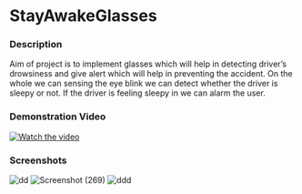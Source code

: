 # StayAwakeGlasses

### Description
Aim of project is to implement glasses which will  help in detecting driver’s drowsiness and give alert which will help in  preventing the accident.
On the whole we can sensing the eye blink we can detect whether the driver is sleepy or not.
If the driver is feeling sleepy in we can alarm the user.


### Demonstration Video
[![Watch the video](https://user-images.githubusercontent.com/46355027/91936767-21c36500-ed0e-11ea-8520-85449ffe9976.jpg)](https://drive.google.com/file/d/1iu9BU_ngAXZ-BdRD1D-c6HA1RRjPxhYR/view?usp=sharing)
### Screenshots
![dd](https://user-images.githubusercontent.com/46355027/91937374-64d20800-ed0f-11ea-995a-2ddb1da3d1b2.jpeg)
![Screenshot (269)](https://user-images.githubusercontent.com/46355027/91936569-c1342800-ed0d-11ea-82b6-1d5ddb045a0e.png)
![ddd](https://user-images.githubusercontent.com/46355027/91937264-2f2d1f00-ed0f-11ea-9499-22a562e0c937.png)
